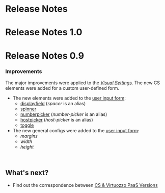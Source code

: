 # Release Notes

# Release Notes 1.0

# Release Notes 0.9

### Improvements                 

The major improvements were applied to the <a href="creating-manifest/visual-settings/" target="blank"><em>Visual Settings</em></a>. The new CS elements were added for a custom user-defined form.                       

- The new elements were added to the <a href="creating-manifest/visual-settings/" target="blank">user input form</a>:               
    - <a href="creating-manifest/visual-settings/#displayfield" target="blank">displayfield</a> (*spacer* is an alias)                   
    - <a href="creating-manifest/visual-settings/#spinner" target="blank">spinner</a>               
    - <a href="creating-manifest/visual-settings/#numberpicker" target="blank">numberpicker</a> (*number-picker* is an alias)                    
    - <a href="creating-manifest/visual-settings/#hostpicker" target="blank">hostpicker</a> (*host-picker* is an alias)                
    - <a href="creating-manifest/visual-settings/#toggle" target="blank">toggle</a>                      
- The new general configs were added to the <a href="creating-manifest/visual-settings/" target="blank">user input form</a>:                                   
    - *margins*
    - *width*
    - *height*

<br>
<h2> What's next?</h2>    

- Find out the correspondence between <a href="/virtuozzo-cs-correspondence/" target="_blank">CS & Virtuozzo PaaS Versions</a>             